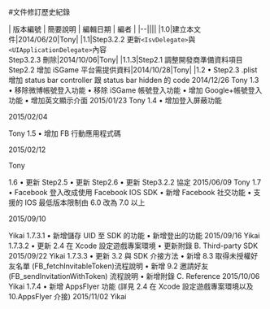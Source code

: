 #文件修訂歷史紀錄

| 版本編號 | 簡要說明 | 編輯日期 | 編者 |
|--||||
|1.0|建立本文件|2014/06/20|Tony|
|1.1|Step3.2.2 更新`<IsvDelegate>`與 `<UIApplicationDelegate>`內容 <br>Step3.2.3 刪除|2014/10/06|Tony|
|1.1.3|Step2.1 調整開發商準備資料項目 <br>Step2.2 增加 iSGame 平台需提供資料|2014/10/28|Tony|
|1.2
• Step2.3 .plist 增加 status bar controller 跟 status bar hidden 的 code
2014/12/26
Tony
1.3
• 移除微博帳號登入功能
• 移除 iSGame 帳號登入功能 • 增加 Google+帳號登入功能 • 增加英文顯示介面
2015/01/23
Tony
1.4
• 增加登入屏蔽功能
 
2015/02/04
 
Tony
1.5
• 增加 FB 行動應用程式碼
 
2015/02/12
  
Tony
 
1.6
• 更新 Step2.5
• 更新 Step2.6
• 更新 Step3.2.2
<UIApplicationDelegate>協定
2015/06/09
Tony
1.7
• Facebook 登入改成使用 Facebook IOS SDK • 新增 Facebook 社交功能
• 支援的 IOS 最低版本限制由 6.0 改為 7.0 以上
 
2015/09/10
 
Yikai
1.7.3.1
• 新增儲存 UID 至 SDK 的功能 • 新增登出的功能
2015/09/16
Yikai
1.7.3.2
• 更新 2.4 在 Xcode 設定遊戲專案環境 • 更新附錄 B. Third-party SDK
2015/09/22
Yikai
1.7.3.3
• 更新 3.2 與 SDK 介接方法
• 新增 8.3 取得未授權好友名單
(FB_fetchInvitableToken)流程說明
• 新增 9.2 邀請好友(FB_sendInvitationWithToken)
流程說明
• 新增附錄 C. Reference
2015/10/06
Yikai
1.7.4
• 新增 AppsFlyer 功能
(詳見 2.4 在 Xcode 設定遊戲專案環境以及 10.AppsFlyer 介接)
2015/11/02
Yikai